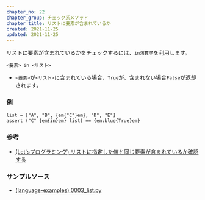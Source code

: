 ```yaml
---
chapter_no: 22
chapter_group: チェック系メソッド
chapter_title: リストに要素が含まれているか
created: 2021-11-25
updated: 2021-11-25
---
```

リストに要素が含まれているかをチェックするには、`in演算子`を利用します。

```syntax
<要素> in <リスト>
```
- `<要素>`が`<リスト>`に含まれている場合、`True`が、含まれない場合`False`が返却されます。

### 例
```
list = ["A", "B", {em{"C"}em}, "D", "E"]
assert ("C" {em{in}em} list) == {em:blue{True}em}
```

### 参考
- [(Let'sプログラミング) リストに指定した値と同じ要素が含まれているか確認する](https://www.javadrive.jp/python/list/index10.html)

### サンプルソース
- [(language-examples) 0003_list.py](https://github.com/fumokmm/language-examples/blob/main/Python/0003_list.py)